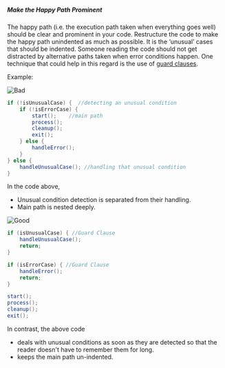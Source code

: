 <div id="title">

##### Make the Happy Path Prominent

</div>

<div id="body">

The happy path (i.e. the execution path taken when everything goes well) should be clear and prominent in your code. Restructure the code to make the happy path unindented as much as possible. It is the ‘unusual’ cases that should be indented. Someone reading the code should not get distracted by alternative paths taken when error conditions happen. One technique that could help in this regard is the use of [guard clauses](http://wiki.c2.com/?GuardClause).

<tip-box>

Example:

![][Bad]
```java
if (!isUnusualCase) {  //detecting an unusual condition
    if (!isErrorCase) {
        start();    //main path
        process();
        cleanup();
        exit();
    } else {
        handleError();
    }
} else {
    handleUnusualCase(); //handling that unusual condition
}
```
In the code above,
* Unusual condition detection is separated from their handling.
* Main path is nested deeply.

![][Good]
```java
if (isUnusualCase) { //Guard Clause
    handleUnusualCase();
    return;
}

if (isErrorCase) { //Guard Clause
    handleError();
    return;
}

start();
process();
cleanup();
exit();
```
In contrast, the above code
* deals with unusual conditions as soon as they are detected so that the reader doesn't have to remember them for long.
* keeps the main path un-indented.

</tip-box>

[Bad]: {{baseUrl}}/images/Bad.png "Bad"
[Good]: {{baseUrl}}/images/Good.png "Good"

</div>

<div id="extras">
</div>

